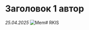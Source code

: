 # Заголовок 1 автор
*25.04.2025*
![Mem](https://yandex.ru/images/search?from=tabbar&img_url=https%3A%2F%2Fi1.sndcdn.com%2Fartworks-EG5XyJa8keT1NoEd-qLSlGg-t1080x1080.jpg&lr=2&pos=0&rpt=simage&text=грызть%20какашки%20мем)# RKIS
